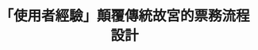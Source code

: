 ---
layout: post
title: "「使用者經驗」顛覆傳統故宮的票務流程設計"
tags:
  - "資訊系統"
  - "公私協力"
  - "文化"
id: 50
thumbnail: "https://img.youtube.com/vi/puJAHqh7l4M/maxresdefault.jpg"
description: "國立故宮博物院自提 開放政府第50次協作會議 「故宮博物院電子票券流程改造」
"
color: "yellow"
publish: "false"
departments:
  - "故宮博物院"
cover:
  link: "https://www.youtube.com/embed/puJAHqh7l4M"
introduction:
  content: "故宮院長吳密察希望以「使用者經驗」來改善故宮博物院的服務流程。因此，故宮的開放政府聯絡人於聯繫會議上自提，希望與PDIS小組合作，共同來改善故宮的票務體驗。
故宮的票券仍以實體購買為主要方式，現有線上購票管道僅能選擇一般票券 350元，本國遊客或特殊票種無法於網路購票。為了提升各國遊客參觀意願，進而拓展國際觀光管道，故宮將以使用者體驗為核心，規畫介面友善的原先電子票券系統，以期增加購票方式多元性，未來也能整合其他觀光服務。 
因此，我們於6月10日召開協作會議，會議中不同的利害關係人各方集思廣益，腦力激盪。共同打造更好的電子票券系統。 而故宮也在會後進行成果的盤點及實作，將會中搜集到的意見統合。在不久的將來，我們可以期待更友善，便利的故宮電子票券服務！"
  image: "/images/post/50/1kdWpLG9qoKNBp8HyvVymU28gK_DOcUWK.jpg"
join:
  type: "部"
  image: "-"
embed:
  - type: "agenda_book"
    links:
      - "https://issuu.com/pdis.tw/docs/________________________3641276d4bf9c5"
  - type: "mind_map"
    links:
      - "https://miro.com/app/live-embed/o9J_kxDcKUg=/?moveToViewport=-2644,7275,9893,3006&amp;embedAutoplay=true"
  - type: "host_slide"
    links:
      - "https://issuu.com/pdis.tw/docs/_____________1_"
  - type: "transcript"
    links:
      - "https://sayit.pdis.nat.gov.tw/2019-06-10-%E9%96%8B%E6%94%BE%E6%94%BF%E5%BA%9C%E7%AC%AC50%E6%AC%A1%E8%AD%B0%E9%A1%8C%E5%8D%94%E4%BD%9C%E6%9C%83%E8%AD%B0"
pictures:
  - "/images/post/50/1_PXW0p5vi8RoMARxkctNb8Vkh5GwXJiT.jpg"
  - "/images/post/50/1HcO0OiZfDIGWuFufAkaoND9244uP8NJ4.jpg"
---